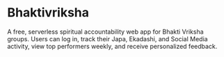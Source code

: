 # Bhaktivriksha
A free, serverless spiritual accountability web app for Bhakti Vriksha groups. Users can log in, track their Japa, Ekadashi, and Social Media activity, view top performers weekly, and receive personalized feedback.
